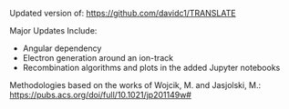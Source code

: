 Updated version of: https://github.com/davidc1/TRANSLATE

Major Updates Include:
* Angular dependency
* Electron generation around an ion-track
* Recombination algorithms and plots in the added Jupyter notebooks

Methodologies based on the works of Wojcik, M. and Jasjolski, M.: https://pubs.acs.org/doi/full/10.1021/jp201149w#


